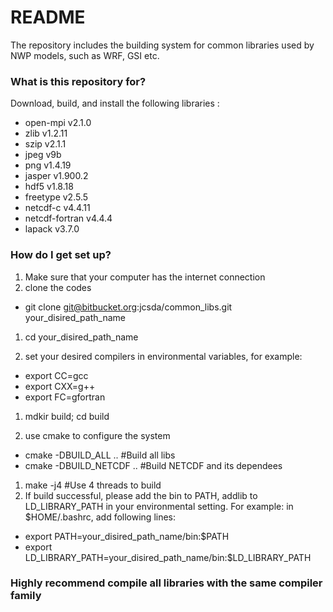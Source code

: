 # README #

The repository includes the building system for common libraries used by NWP models, such as WRF, GSI etc.

### What is this repository for? ###

Download, build, and install the following libraries :

* open-mpi v2.1.0
* zlib v1.2.11
* szip v2.1.1
* jpeg v9b
* png v1.4.19
* jasper v1.900.2 
* hdf5 v1.8.18
* freetype v2.5.5
* netcdf-c v4.4.11
* netcdf-fortran v4.4.4
* lapack v3.7.0

### How do I get set up? ###

1. Make sure that your computer has the internet connection
1. clone the codes

  * git clone git@bitbucket.org:jcsda/common\_libs.git your\_disired\_path\_name
  
1. cd your\_disired\_path\_name

1. set your desired compilers in environmental variables, for example:

  * export CC=gcc
  * export CXX=g++
  * export FC=gfortran
1. mdkir build; cd build

1. use cmake to configure the system

  * cmake -DBUILD\_ALL ..      \#Build all libs
  * cmake -DBUILD\_NETCDF ..   \#Build NETCDF and its dependees
1. make -j4                     \#Use 4 threads to build
1. If build successful, please add the bin to PATH, addlib to LD\_LIBRARY\_PATH in your environmental setting. For example: in $HOME/.bashrc, add following lines:

  * export PATH=your\_disired\_path_name/bin:$PATH
  * export LD\_LIBRARY\_PATH=your\_disired\_path\_name/bin:$LD\_LIBRARY\_PATH
  
### Highly recommend compile all libraries with the same compiler family ###